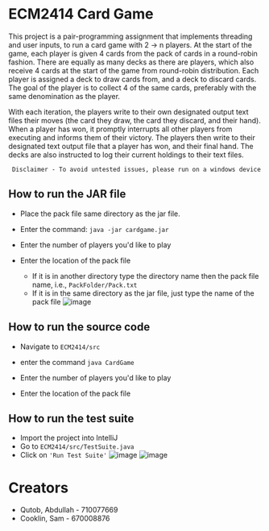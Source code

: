 # ECM2414 Card Game

This project is a pair-programming assignment that implements threading and user inputs, to run a card game with 2 -> n players. At the start of the game, each player is given 4 cards from the pack of cards in a round-robin fashion. There are equally as many decks as there are players, which also receive 4 cards at the start of the game from round-robin distribution. Each player is assigned a deck to draw cards from, and a deck to discard cards. The goal of the player is to collect 4 of the same cards, preferably with the same denomination as the player.

With each iteration, the players write to their own designated output text files their moves (the card they draw, the card they discard, and their hand). When a player has won, it promptly interrupts all other players from executing and informs them of their victory. The players then write to their designated text output file that a player has won, and their final hand. The decks are also instructed to log their current holdings to their text files.

     Disclaimer - To avoid untested issues, please run on a windows device 

## How to run the JAR file

- Place the pack file same directory as the jar file.

- Enter the command: `` java -jar cardgame.jar ``
- Enter the number of players you'd like to play
- Enter the location of the pack file
  - If it is in another directory type the directory name then the pack file name, i.e., ``PackFolder/Pack.txt``
  - If it is in the same directory as the jar file, just type the name of the pack file
![image](https://user-images.githubusercontent.com/96269432/203731550-e5c7d266-6ebd-4f5f-9049-c85126080c61.png)

## How to run the source code
- Navigate to ``ECM2414/src``

- enter the command ``java CardGame``
- Enter the number of players you'd like to play
- Enter the location of the pack file


## How to run the test suite

- Import the project into IntelliJ
- Go to ``ECM2414/src/TestSuite.java``
- Click on ``'Run Test Suite'``
![image](https://user-images.githubusercontent.com/96269432/203731124-d2070822-fe07-4403-80ca-4a31d817f948.png)
![image](https://user-images.githubusercontent.com/96269432/203731368-57d88fc7-d7b5-4115-85e6-94c8dcf55a6b.png)



# Creators
- Qutob, Abdullah - 710077669
- Cooklin, Sam - 670008876
